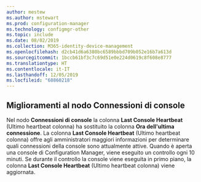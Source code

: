 ```yaml
---
author: mestew
ms.author: mstewart
ms.prod: configuration-manager
ms.technology: configmgr-other
ms.topic: include
ms.date: 08/02/2019
ms.collection: M365-identity-device-management
ms.openlocfilehash: d2cb41d6a6380bc6589bbbd709b052e16b7a613d
ms.sourcegitcommit: 1bccb61bf3c7c69d51e0e224d0619c8f608e8777
ms.translationtype: HT
ms.contentlocale: it-IT
ms.lasthandoff: 12/05/2019
ms.locfileid: "68860218"
---
```

## <a name="improvements-to-console-connections-node"></a>Miglioramenti al nodo Connessioni di console
<!--4923997, 4951240 -->
Nel nodo **Connessioni di console** la colonna **Last Console Heartbeat** (Ultimo heartbeat colonna) ha sostituito la colonna **Ora dell'ultima connessione**. La colonna **Last Console Heartbeat** (Ultimo heartbeat colonna) offre agli amministratori maggiori informazioni per determinare quali connessioni della console sono attualmente attive. Quando è aperta una console di Configuration Manager, viene eseguito un controllo ogni 10 minuti. Se durante il controllo la console viene eseguita in primo piano, la colonna **Last Console Heartbeat** (Ultimo heartbeat colonna) viene aggiornata.